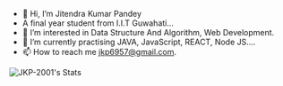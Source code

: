 - 👋 Hi, I’m Jitendra Kumar Pandey
- A final year student from I.I.T Guwahati...
- 👀 I’m interested in Data Structure And Algorithm, Web Development.
- 🌱 I’m currently practising JAVA, JavaScript, REACT, Node JS....
- 📫 How to reach me jkp6957@gmail.com.


<!-- 

| <img align="center" width="100%" src="https://github-readme-stats.vercel.app/api?username=JKP-2001&count_private=true&include_all_commits=true&show_icons=true&theme=blue-green&border_color=001F1E&text_color=09d672&icon_color=00C2C2&title_color=00F1E9&custom_title=Stats" alt="My GitHub Stats" /> <img src="https://github-readme-stats.vercel.app/api/top-langs/?username=JKP-2001&size_weight=0.5&count_weight=0.5&theme=blue-green&border_color=001F1E&text_color=09d672&icon_color=00C2C2&title_color=00F1E9" width="100%" align="center" alt="Language Stats" /> | <img align="center" width="100%" src="https://github-readme-stats.vercel.app/api/wakatime?username=JKP2001&theme=blue-green&border_color=001F1E&text_color=09d672&icon_color=00C2C2&title_color=00F1E9" alt="My GitHub Time Stats" /> |
| ------------- | ------------- |
 -->






![JKP-2001's Stats](https://github-readme-stats.vercel.app/api?username=JKP-2001&theme=vue-dark&show_icons=true&hide_border=true&count_private=true)

